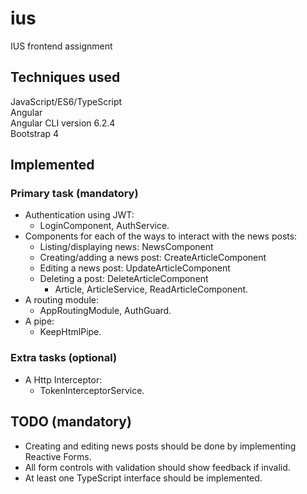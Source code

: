 # ius
IUS frontend assignment

## Techniques used
JavaScript/ES6/TypeScript  
Angular  
Angular CLI version 6.2.4  
Bootstrap 4

## Implemented
### Primary task (mandatory)
* Authentication using JWT:
    * LoginComponent, AuthService.
* Components for each of the ways to interact with the news posts:
    * Listing/displaying news: NewsComponent
    * Creating/adding a news post: CreateArticleComponent
    * Editing a news post: UpdateArticleComponent
    * Deleting a post: DeleteArticleComponent
        * Article, ArticleService, ReadArticleComponent.
* A routing module:
    * AppRoutingModule, AuthGuard.
* A pipe:
    * KeepHtmlPipe.

### Extra tasks (optional)
* A Http Interceptor:
    * TokenInterceptorService.

## TODO (mandatory)
* Creating and editing news posts should be done by implementing Reactive Forms.
* All form controls with validation should show feedback if invalid.
* At least one TypeScript interface should be implemented.
